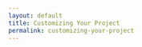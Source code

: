 ```yaml
---
layout: default
title: Customizing Your Project
permalink: customizing-your-project
---
```

<!-- Add an essay or interpretive material below this line,
using HTML or markdown.  Do not modify this file above this line -->
